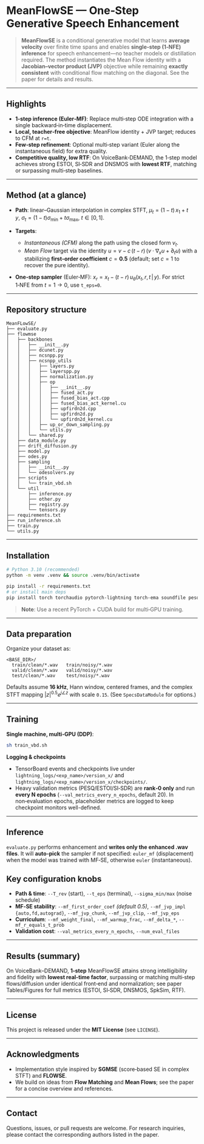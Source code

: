 # MeanFlowSE — One‑Step Generative Speech Enhancement

> **MeanFlowSE** is a conditional generative model that learns **average velocity** over finite time spans and enables **single‑step (1‑NFE) inference** for speech enhancement—no teacher models or distillation required. The method instantiates the Mean Flow identity with a **Jacobian–vector product (JVP)** objective while remaining **exactly consistent** with conditional flow matching on the diagonal. See the paper for details and results.&#x20;

---

## Highlights

* **1‑step inference (Euler‑MF)**: Replace multi‑step ODE integration with a single backward‑in‑time displacement.
* **Local, teacher‑free objective**: MeanFlow identity + JVP target; reduces to CFM at `r=t`.&#x20;
* **Few‑step refinement**: Optional multi‑step variant (Euler along the instantaneous field) for extra quality.
* **Competitive quality, low RTF**: On VoiceBank‑DEMAND, the 1‑step model achieves strong ESTOI, SI‑SDR and DNSMOS with **lowest RTF**, matching or surpassing multi‑step baselines.&#x20;

---

## Method (at a glance)

* **Path**: linear–Gaussian interpolation in complex STFT,
  $\mu_t=(1-t)\,x_1+t\,y,\ \sigma_t=(1-t)\sigma_{\min}+t\sigma_{\max}$, $t\in[0,1]$.&#x20;
* **Targets**:

  * *Instantaneous (CFM)* along the path using the closed form $v_t$.
  * *Mean Flow* target via the identity
    $u = v - c\,(t-r)\,\big(v\cdot\nabla_x u + \partial_t u\big)$ with a stabilizing **first‑order coefficient** $c=\mathbf{0.5}$ (default; set $c=1$ to recover the pure identity).&#x20;
* **One‑step sampler** (Euler‑MF):
  $x_{r}=x_{t}-(t-r)\,u_\theta(x_t,r,t\,|\,y)$.
  For strict 1‑NFE from $t=1\to0$, use `t_eps=0`.&#x20;

---

## Repository structure

```
MeanFLowSE/
├── evaluate.py
├── flowmse
│   ├── backbones
│   │   ├── __init__.py
│   │   ├── dcunet.py
│   │   ├── ncsnpp.py
│   │   ├── ncsnpp_utils
│   │   │   ├── layers.py
│   │   │   ├── layerspp.py
│   │   │   ├── normalization.py
│   │   │   ├── op
│   │   │   │   ├── __init__.py
│   │   │   │   ├── fused_act.py
│   │   │   │   ├── fused_bias_act.cpp
│   │   │   │   ├── fused_bias_act_kernel.cu
│   │   │   │   ├── upfirdn2d.cpp
│   │   │   │   ├── upfirdn2d.py
│   │   │   │   └── upfirdn2d_kernel.cu
│   │   │   ├── up_or_down_sampling.py
│   │   │   └── utils.py
│   │   └── shared.py
│   ├── data_module.py
│   ├── drift_diffusion.py
│   ├── model.py
│   ├── odes.py
│   ├── sampling
│   │   ├── __init__.py
│   │   └── odesolvers.py
│   ├── scripts
│   │   └── train_vbd.sh
│   └── util
│       ├── inference.py
│       ├── other.py
│       ├── registry.py
│       └── tensors.py
├── requirements.txt
├── run_inference.sh
├── train.py
└── utils.py
```

---

## Installation

```bash
# Python 3.10 (recommended)
python -m venv .venv && source .venv/bin/activate

pip install -r requirements.txt
# or install main deps
pip install torch torchaudio pytorch-lightning torch-ema soundfile pesq pystoi tqdm numpy scipy
```

> **Note**: Use a recent PyTorch + CUDA build for multi‑GPU training.

---

## Data preparation

Organize your dataset as:

```
<BASE_DIR>/
  train/clean/*.wav   train/noisy/*.wav
  valid/clean/*.wav   valid/noisy/*.wav
  test/clean/*.wav    test/noisy/*.wav
```

Defaults assume **16 kHz**, Hann window, centered frames, and the complex STFT mapping $|z|^{0.5} e^{j\angle z}$ with scale `0.15`. (See `SpecsDataModule` for options.)

---

## Training

**Single machine, multi‑GPU (DDP)**:

```bash
sh train_vbd.sh
```

**Logging & checkpoints**

* TensorBoard events and checkpoints live under
  `lightning_logs/<exp_name>/version_x/` and
  `lightning_logs/<exp_name>/version_x/checkpoints/`.
* Heavy validation metrics (PESQ/ESTOI/SI‑SDR) are **rank‑0 only** and run **every N epochs** (`--val_metrics_every_n_epochs`, default 20).
  In non‑evaluation epochs, placeholder metrics are logged to keep checkpoint monitors well-defined.

---

## Inference

`evaluate.py` performs enhancement and **writes only the enhanced .wav files**. It will **auto‑pick** the sampler if not specified: `euler_mf` (displacement) when the model was trained with MF‑SE, otherwise `euler` (instantaneous).


## Key configuration knobs

* **Path & time**: `--T_rev` (start), `--t_eps` (terminal), `--sigma_min/max` (noise schedule)
* **MF‑SE stability**:
  `--mf_first_order_coef` *(default 0.5)*,
  `--mf_jvp_impl {auto,fd,autograd}`, `--mf_jvp_chunk`, `--mf_jvp_clip`, `--mf_jvp_eps`
* **Curriculum**: `--mf_weight_final`, `--mf_warmup_frac`, `--mf_delta_*`, `--mf_r_equals_t_prob`
* **Validation cost**: `--val_metrics_every_n_epochs`, `--num_eval_files`

---

## Results (summary)

On VoiceBank–DEMAND, **1‑step** MeanFlowSE attains strong intelligibility and fidelity with **lowest real‑time factor**, surpassing or matching multi‑step flows/diffusion under identical front‑end and normalization; see paper Tables/Figures for full metrics (ESTOI, SI‑SDR, DNSMOS, SpkSim, RTF).&#x20;

---



## License

This project is released under the **MIT License** (see `LICENSE`).

---

## Acknowledgments

* Implementation style inspired by **SGMSE** (score‑based SE in complex STFT) and **FLOWSE**.
* We build on ideas from **Flow Matching** and **Mean Flows**; see the paper for a concise overview and references.&#x20;

---

## Contact

Questions, issues, or pull requests are welcome. For research inquiries, please contact the corresponding authors listed in the paper.&#x20;
